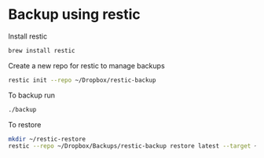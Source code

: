 # Backup using restic

Install restic

```bash
brew install restic
```

Create a new repo for restic to manage backups

```bash
restic init --repo ~/Dropbox/restic-backup
```

To backup run

```bash
./backup
```

To restore

```bash
mkdir ~/restic-restore
restic --repo ~/Dropbox/Backups/restic-backup restore latest --target ~/restic-restore
```